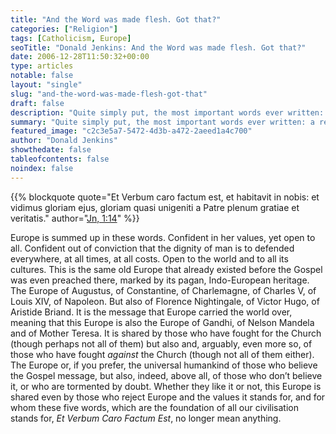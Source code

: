 ```yaml
---
title: "And the Word was made flesh. Got that?"
categories: ["Religion"]
tags: [Catholicism, Europe]
seoTitle: "Donald Jenkins: And the Word was made flesh. Got that?"
date: 2006-12-28T11:50:32+00:00
type: articles
notable: false
layout: "single"
slug: "and-the-word-was-made-flesh-got-that"
draft: false
description: "Quite simply put, the most important words ever written: a recollection for Christmas."
summary: "Quite simply put, the most important words ever written: a recollection for Christmas."
featured_image: "c2c3e5a7-5472-4d3b-a472-2aeed1a4c700"
author: "Donald Jenkins"
showthedate: false
tableofcontents: false
noindex: false
---
```


{{% blockquote quote="Et Verbum caro factum est, et habitavit in nobis: et vidimus gloriam ejus,  gloriam quasi unigeniti a Patre plenum gratiae et veritatis." author="[Jn, 1:14](https://en.wikipedia.org/wiki/John_1:14#:~:text=In%20the%20King%20James%20Version,made%20his%20dwelling%20among%20us.)" %}}

Europe is summed up in these words. Confident in her values, yet open to all. Confident out of conviction that the dignity of man is to defended everywhere, at all times, at all costs. Open to the world and to all its cultures. This is the same old Europe that already existed before the Gospel was even preached there, marked by its pagan, Indo-European heritage. The Europe of Augustus, of Constantine, of Charlemagne, of Charles V, of Louis XIV, of Napoleon. But also of Florence Nightingale, of Victor Hugo, of Aristide Briand. It is the message that Europe carried the world over, meaning that this Europe is also the Europe of Gandhi, of Nelson Mandela and of Mother Teresa. It is shared by those who have fought for the Church (though perhaps not all of them) but also and, arguably, even more so, of those who have fought _against_ the Church (though not all of them either). The Europe or, if you prefer, the universal humankind of those who believe the Gospel message, but also, indeed, above all, of those who don’t believe it, or who are tormented by doubt. Whether they like it or not, this Europe is shared even by those who reject Europe and the values it stands for, and for whom these five words, which are the foundation of all our civilisation stands for, _Et Verbum Caro Factum Est_, no longer mean anything.
